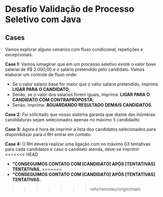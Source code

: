 # Desafio Validação de Processo Seletivo com Java

## Cases

Vamos explorar alguns cenários com fluxo condicional, repetições e excepcionais.

**Case 1:** Vamos iumaginar que em um processo seletivo existe o valor base 
salarial de R$ 2.000,00 e o salário pretendido pelo candidato. Vamos elaborar 
um controle de fluxo onde:
* Se o valor salario base for maior que o valor salario pretendido, imprima 
**LIGAR PARA O CANDIDATO**;
* Senão, se o valor dos salarios forem iguais, imprima: 
**LIGAR PARA O CANDIDATO COM CONTRAPROPOSTA**;
* Senão, imprima: **AGUARDANDO RESULTADO DEMAIS CANDIDATOS**.

**Case 2:** Foi solicitado que nosso sistema garanta que diante das inúmeras candidaturas sejam selecionados apenas no máximo 5 candidadto

**Case 3:** Agora é hora de imprimir a lista dos candidatos selecionados para disponibilizar para o RH entrar em contato.

**Case 4:** O RH deverá realizar uma ligação com no máximo 03 tentativas para cada candidatos e caso o canditato atenda, deve-se imprimir
<<<<<<< HEAD
* **"CONSEGUIMOS CONTATO COM [CANDIDATO] APÓS [TENTATIVAS] TENTATIVAS.**
=======
* **"CONSEGUIMOS CONTATO COM [CANDIDATO] APÓS [TENTATIVAS] TENTATIVAS.**
>>>>>>> refs/remotes/origin/main

